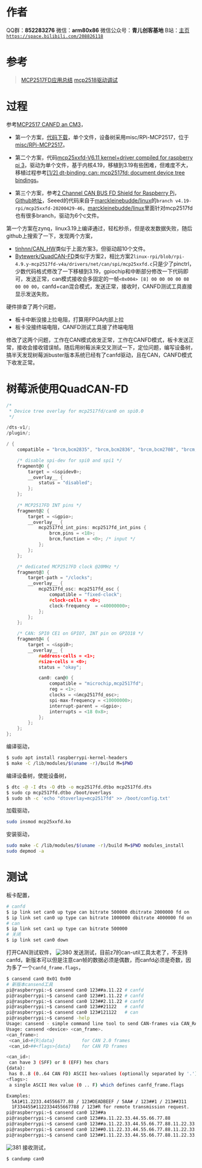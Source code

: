 ﻿# 作者
QQ群：**852283276**
微信：**arm80x86**
微信公众号：**青儿创客基地**
B站：[主页 `https://space.bilibili.com/208826118`](https://space.bilibili.com/208826118)

# 参考
> [MCP2517FD应用总结](https://blog.csdn.net/fengweibo112/article/details/90695305)
> [mcp2518驱动调试](https://blog.csdn.net/weixin_37723417/article/details/105484451)

# 过程
参考[MCP2517 CANFD an CM3](https://www.raspberrypi.org/forums/viewtopic.php?t=229580)，

- 第一个方案，[代码下载](https://www.spinics.net/lists/devicetree/msg202889.html)，单个文件，设备树采用misc/RPi-MCP2517，位于[misc/RPi-MCP2517](https://github.com/GBert/misc/tree/master/RPi-MCP2517)。

- 第二个方案，代码[mcp25xxfd-V6.11 kernel+driver compiled for raspberry pi 3](https://github.com/msperl/linux-rpi/releases)，驱动为单个文件，基于内核4.19，移植到3.19有些困难，但难度不大，移植过程参考[[1/2] dt-binding: can: mcp2517fd: document device tree bindings](https://patchwork.ozlabs.org/project/devicetree-bindings/patch/20171124183509.12810-2-kernel@martin.sperl.org/)。

- 第三个方案，参考[2 Channel CAN BUS FD Shield for Raspberry Pi](https://wiki.seeedstudio.com/2-Channel-CAN-BUS-FD-Shield-for-Raspberry-Pi/)，[Github地址](https://github.com/Seeed-Studio/seeed-linux-dtoverlays/tree/master/modules/CAN-HAT)，Seeed的代码来自于[marckleinebudde/linux](https://github.com/marckleinebudde/linux)的`branch v4.19-rpi/mcp25xxfd-20200429-46`，[marckleinebudde/linux](https://github.com/marckleinebudde/linux)里面针对mcp2517fd也有很多branch，驱动为6个c文件。

第一个方案在zynq，linux3.19上编译通过，轻松秒杀，但是收发数据失败，随后github上搜索了一下，发现两个方案，
- [tinhnn/CAN_HW](https://github.com/tinhnn/CAN_HW)类似于上面方案3，但驱动超10个文件。
- [Bytewerk/QuadCAN-FD](https://github.com/Bytewerk/QuadCAN-FD)类似于方案2，相比方案2`linux-rpi/blob/rpi-4.9.y-mcp2517fd-v4a/drivers/net/can/spi/mcp25xxfd.c`只是少了pinctrl，少数代码格式修改了一下移植到3.19，gpiochip和中断部分修改一下代码即可，发送正常，can模式接收会多固定的一帧`<0x004> [8] 00 00 00 00 08 00 00 00`，canfd+can混合模式，发送正常，接收时，CANFD测试工具直接显示发送失败。

硬件排查了两个问题，
- 板卡中断没接上拉电阻，打算用FPGA内部上拉
- 板卡没接终端电阻，CANFD测试工具接了终端电阻

修改了这两个问题，工作在CAN模式收发正常，工作在CANFD模式，板卡发送正常，接收会接收错误帧。随后用树莓派来交叉测试一下，定位问题，编写设备树，搞半天发现树莓派buster版本系统已经有了canfd驱动，且在CAN，CANFD模式下收发正常。

# 树莓派使用QuadCAN-FD
```c
/*
 * Device tree overlay for mcp2517fd/can0 on spi0.0
 */

/dts-v1/;
/plugin/;

/ {
    compatible = "brcm,bcm2835", "brcm,bcm2836", "brcm,bcm2708", "brcm,bcm2709";

    /* disable spi-dev for spi0 and spi1 */
    fragment@0 {
        target = <&spidev0>;
        __overlay__ {
            status = "disabled";
        };
    };
   
    /* MCP2517FD INT pins */
    fragment@2 {
        target = <&gpio>;
        __overlay__ {
            mcp2517fd_int_pins: mcp2517fd_int_pins {
                brcm,pins = <18>;
                brcm,function = <0>; /* input */
            };
        };
    };

    /* dedicated MCP2517FD clock @20MHz */
    fragment@3 {
        target-path = "/clocks";
        __overlay__ {
            mcp2517fd_osc: mcp2517fd_osc {
                compatible = "fixed-clock";
                #clock-cells = <0>;
                clock-frequency  = <40000000>;
            };
        };
    };

    /* CAN: SPI0 CE1 on GPIO7, INT pin on GPIO18 */
    fragment@4 {
        target = <&spi0>;
        __overlay__ {
            #address-cells = <1>;
            #size-cells = <0>;
            status = "okay";

            can0: can@0 {
                compatible = "microchip,mcp2517fd";
                reg = <1>;
                clocks = <&mcp2517fd_osc>;
                spi-max-frequency = <10000000>;
                interrupt-parent = <&gpio>;
                interrupts = <18 0x8>;
            };
        };
    };
};
```
编译驱动，
```bash
$ sudo apt install raspberrypi-kernel-headers
$ make -C /lib/modules/$(uname -r)/build M=$PWD
```
编译设备树，使能设备树，
```bash
$ dtc -@ -I dts -O dtb -o mcp2517fd.dtbo mcp2517fd.dts
$ sudo cp mcp2517fd.dtbo /boot/overlays
$ sudo sh -c 'echo "dtoverlay=mcp2517fd" >> /boot/config.txt'
```
加载驱动，
```bash
sudo insmod mcp25xxfd.ko
```
安装驱动，
```bash
sudo make -C /lib/modules/$(uname -r)/build M=$PWD modules_install
sudo depmod -a
```

# 测试
板卡配置，
```bash
# canfd
$ ip link set can0 up type can bitrate 500000 dbitrate 2000000 fd on
$ ip link set can0 up type can bitrate 1000000 dbitrate 4000000 fd on
# can
$ ip link set can1 up type can bitrate 500000
# 关闭
$ ip link set can0 down
```
打开CAN测试软件，
![380](https://img-blog.csdnimg.cn/20201223210726708.png?x-oss-process=image/watermark,type_ZmFuZ3poZW5naGVpdGk,shadow_10,text_aHR0cHM6Ly9ibG9nLmNzZG4ubmV0L1podV9aaHVfMjAwOQ==,size_16,color_FFFFFF,t_70)
发送测试，目前z7的can-util工具太老了，不支持canfd，新版本可以但是注意can帧的数据必须是偶数，而canfd必须是奇数，因为多了一个`canfd_frame.flags`，
```bash
$ cansend can0 0x01 0x00
# 新版本cansend工具
pi@raspberrypi:~$ cansend can0 123##a.11.22 # canfd
pi@raspberrypi:~$ cansend can0 123##1.11.22 # canfd
pi@raspberrypi:~$ cansend can0 123##2.11.22 # canfd
pi@raspberrypi:~$ cansend can0 123##21122   # canfd
pi@raspberrypi:~$ cansend can0 123#121122   # can
pi@raspberrypi:~$ cansend -help
Usage: cansend - simple command line tool to send CAN-frames via CAN_RAW sockets.
Usage: cansend <device> <can_frame>.
<can_frame>:
 <can_id>#{R|data}          for CAN 2.0 frames
 <can_id>##<flags>{data}    for CAN FD frames

<can_id>:
 can have 3 (SFF) or 8 (EFF) hex chars
{data}:
 has 0..8 (0..64 CAN FD) ASCII hex-values (optionally separated by '.')
<flags>:
 a single ASCII Hex value (0 .. F) which defines canfd_frame.flags

Examples:
  5A1#11.2233.44556677.88 / 123#DEADBEEF / 5AA# / 123##1 / 213##311
  1F334455#1122334455667788 / 123#R for remote transmission request.
pi@raspberrypi:~$ cansend can0 123##a
pi@raspberrypi:~$ cansend can0 123##a.11.22.33.44.55.66.77.88
pi@raspberrypi:~$ cansend can0 123##a.11.22.33.44.55.66.77.88.11.22.33.44.55.66.77.88
pi@raspberrypi:~$ cansend can0 123##0.11.22.33.44.55.66.77.88.11.22.33.44.55.66.77.88
pi@raspberrypi:~$ cansend can0 123##1.11.22.33.44.55.66.77.88.11.22.33.44.55.66.77.88
```
![381](https://img-blog.csdnimg.cn/20201223214704775.png?x-oss-process=image/watermark,type_ZmFuZ3poZW5naGVpdGk,shadow_10,text_aHR0cHM6Ly9ibG9nLmNzZG4ubmV0L1podV9aaHVfMjAwOQ==,size_16,color_FFFFFF,t_70)
接收测试，
```bash
$ candump can0
```


